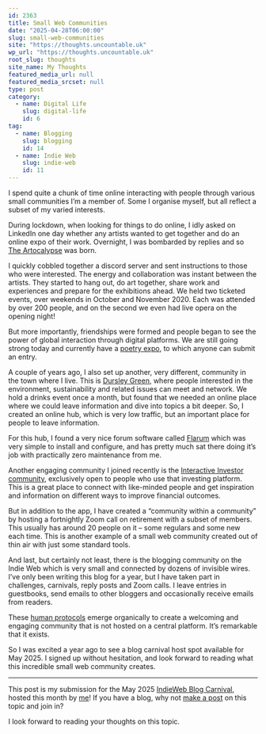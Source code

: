 ```yaml
---
id: 2363
title: Small Web Communities
date: "2025-04-28T06:00:00"
slug: small-web-communities
site: "https://thoughts.uncountable.uk"
wp_url: "https://thoughts.uncountable.uk"
root_slug: thoughts
site_name: My Thoughts
featured_media_url: null
featured_media_srcset: null
type: post
category:
  - name: Digital Life
    slug: digital-life
    id: 6
tag:
  - name: Blogging
    slug: blogging
    id: 14
  - name: Indie Web
    slug: indie-web
    id: 11
---
```



<p>I spend quite a chunk of time online interacting with people through various small communities I&#8217;m a member of. Some I organise myself, but all reflect a subset of my varied interests.</p>



<p>During lockdown, when looking for things to do online, I idly asked on LinkedIn one day whether any artists wanted to get together and do an online expo of their work.  Overnight, I was bombarded by replies and so <a href="https://artocalypse.org/">The Artocalypse</a> was born.</p>



<p>I quickly cobbled together a discord server and sent instructions to those who were interested.  The energy and collaboration was instant between the artists.  They started to hang out, do art together, share work and experiences and prepare for the exhibitions ahead.  We held two ticketed events, over weekends in October and November 2020.  Each was attended by over 200 people, and on the second we even had live opera on the opening night!</p>



<p>But more importantly, friendships were formed and people began to see the power of global interaction through digital platforms.  We are still going strong today and currently have a <a href="https://the.artocalypse.org/expo/2025-ember-and-ink/">poetry expo</a>, to which anyone can submit an entry.</p>



<p>A couple of years ago, I also set up another, very different, community in the town where I live.  This is <a href="https://dursleygreen.org.uk/">Dursley Green</a>, where people interested in the environment, sustainability and related issues can meet and network.  We hold a drinks event once a month, but found that we needed an online place where we could leave information and dive into topics a bit deeper.  So, I created an online hub, which is very low traffic, but an important place for people to leave information.</p>



<p>For this hub, I found a very nice forum software called <a href="https://flarum.org/">Flarum</a> which was very simple to install and configure, and has pretty much sat there doing it&#8217;s job with practically zero maintenance from me.</p>



<p>Another engaging community I joined recently is the <a href="https://www.ii.co.uk/ii-community">Interactive Investor community</a>, exclusively open to people who use that investing platform.  This is a great place to connect with like-minded people and get inspiration and information on different ways to improve financial outcomes.</p>



<p>But in addition to the app, I have created a &#8220;community within a community&#8221; by hosting a fortnightly Zoom call on retirement with a subset of members.  This usually has around 20 people on it &#8211; some regulars and some new each time.  This is another example of a small web community created out of thin air with just some standard tools.</p>



<p>And last, but certainly not least, there is the blogging community on the Indie Web which is very small and connected by dozens of invisible wires.  I&#8217;ve only been writing this blog for a year, but I have taken part in challenges, carnivals, reply posts and Zoom calls.  I leave entries in guestbooks, send emails to other bloggers and occasionally receive emails from readers.  </p>



<p>These <a href="https://thoughts.uncountable.uk/human-protocols/" data-type="post" data-id="497">human protocols</a> emerge organically to create a welcoming and engaging community that is not hosted on a central platform.  It&#8217;s remarkable that it exists.</p>



<p>So I was excited a year ago to see a blog carnival host spot available for May 2025.  I signed up without hesitation, and look forward to reading what this incredible small web community creates.</p>



<hr class="wp-block-separator has-alpha-channel-opacity"/>



<p>This post is my submission for the May 2025 <a href="https://indieweb.org/indieweb-carnival">IndieWeb Blog Carnival</a>, hosted this month by <a href="https://thoughts.uncountable.uk/may-2025-indieweb-carnival-small-web-communities/">me</a>! If you have a blog, why not <a href="/may-2025-indieweb-carnival-small-web-communities/">make a post</a> on this topic and join in?</p>



<p>I look forward to reading your thoughts on this topic.</p>
